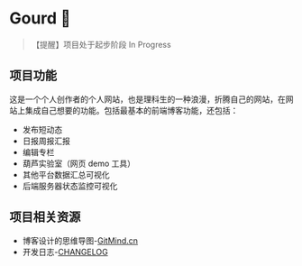 # Gourd 🎅

> 【提醒】项目处于起步阶段 In Progress

## 项目功能

这是一个个人创作者的个人网站，也是理科生的一种浪漫，折腾自己的网站，在网站上集成自己想要的功能。包括最基本的前端博客功能，还包括：

- 发布短动态
- 日报周报汇报
- 编辑专栏
- 葫芦实验室（网页 demo 工具）
- 其他平台数据汇总可视化
- 后端服务器状态监控可视化

## 项目相关资源

- 博客设计的思维导图-[GitMind.cn](https://gitmind.cn/app/doc/e43752359)
- 开发日志-[CHANGELOG](CHANGELOG.md)